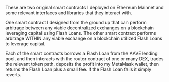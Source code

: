 These are two original smart contracts I deployed on Ethereum Mainnet and some relevant interfaces and libraries that they interact with.


One smart contract I designed from the ground up that can perform arbitrage between any viable decentralized exchanges on a blockchain leveraging capital using Flash Loans. 
The other smart contract performs arbitrage WITHIN any viable exchange on a blockchain utilized Flash Loans to leverage capital.

Each of the smart contracts borrows a Flash Loan from the AAVE lending pool, and then interacts with the router contract of one or many DEX, trades the relevant token path, deposits the profit into my MetaMask wallet, then returns the Flash Loan plus a small fee.
If the Flash Loan fails it simply reverts.
